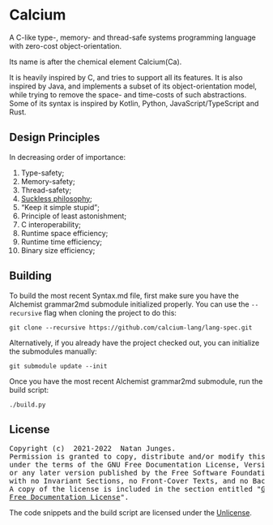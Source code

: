 # Calcium
A C-like type-, memory- and thread-safe systems programming language with zero-cost object-orientation.

Its name is after the chemical element Calcium(Ca).

It is heavily inspired by C, and tries to support all its features. It is also inspired by Java, and implements a subset of its object-orientation model, while trying to remove the space- and time-costs of such abstractions. Some of its syntax is inspired by Kotlin, Python, JavaScript/TypeScript and Rust.

## Design Principles
In decreasing order of importance:
1. Type-safety;
2. Memory-safety;
3. Thread-safety;
4. [Suckless philosophy](https://suckless.org/philosophy);
5. <q>Keep it simple stupid</q>;
6. Principle of least astonishment;
7. C interoperability;
8. Runtime space efficiency;
9. Runtime time efficiency;
10. Binary size efficiency;

## Building
To build the most recent Syntax.md file, first make sure you have the Alchemist grammar2md submodule initialized properly. You can use the `--recursive` flag when cloning the project to do this:

```shell
git clone --recursive https://github.com/calcium-lang/lang-spec.git
```

Alternatively, if you already have the project checked out, you can initialize the submodules manually:

```shell
git submodule update --init
```

Once you have the most recent Alchemist grammar2md submodule, run the build script:

```shell
./build.py
```

## License
<pre>
Copyright (c)  2021-2022  Natan Junges.
Permission is granted to copy, distribute and/or modify this document
under the terms of the GNU Free Documentation License, Version 1.3
or any later version published by the Free Software Foundation;
with no Invariant Sections, no Front-Cover Texts, and no Back-Cover Texts.
A copy of the license is included in the section entitled "<a href="LICENSE.FDL">GNU
Free Documentation License</a>".
</pre>

The code snippets and the build script are licensed under the [Unlicense](UNLICENSE).
